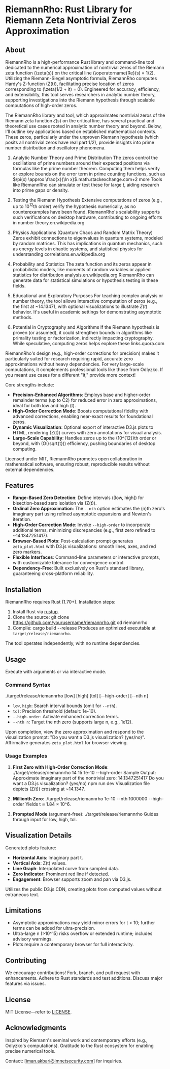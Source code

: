 # RiemannRho: Rust Library for Riemann Zeta Nontrivial Zeros Approximation

## About

RiemannRho is a high-performance Rust library and command-line tool dedicated to the numerical approximation of nontrivial zeros of the Riemann zeta function \(\zeta(s)\) on the critical line \(\operatorname{Re}(s) = 1/2\). Utilizing the Riemann-Siegel asymptotic formula, RiemannRho computes Hardy's Z-function \(Z(t)\), facilitating precise location of zeros corresponding to \(\zeta(1/2 + it) = 0\). Engineered for accuracy, efficiency, and extensibility, this tool serves researchers in analytic number theory, supporting investigations into the Riemann hypothesis through scalable computations of high-order zeros.

The RiemannRho library and tool, which approximates nontrivial zeros of the Riemann zeta function $\zeta(s)$ on the critical line, has several practical and theoretical use cases rooted in analytic number theory and beyond. Below, I'll outline key applications based on established mathematical contexts. These zeros, particularly under the unproven Riemann hypothesis (which posits all nontrivial zeros have real part 1/2), provide insights into prime number distribution and oscillatory phenomena.

1. Analytic Number Theory and Prime Distribution
The zeros control the oscillations of prime numbers around their expected positions via formulas like the prime number theorem. Computing them helps verify or explore bounds on the error term in prime counting functions, such as $\pi(x) \approx \frac{x}{\ln x}$.math.stackexchange.com+2 more Tools like RiemannRho can simulate or test these for large $t$, aiding research into prime gaps or density.

2. Testing the Riemann Hypothesis
Extensive computations of zeros (e.g., up to $10^{12}$th order) verify the hypothesis numerically, as no counterexamples have been found. RiemannRho's scalability supports such verifications on desktop hardware, contributing to ongoing efforts in number theory.en.wikipedia.org

3. Physics Applications (Quantum Chaos and Random Matrix Theory)
Zeros exhibit connections to eigenvalues in quantum systems, modeled by random matrices. This has implications in quantum mechanics, such as energy levels in chaotic systems, and statistical physics for understanding correlations.en.wikipedia.org

4. Probability and Statistics
The zeta function and its zeros appear in probabilistic models, like moments of random variables or applied statistics for distribution analysis.en.wikipedia.org RiemannRho can generate data for statistical simulations or hypothesis testing in these fields.

5. Educational and Exploratory Purposes
For teaching complex analysis or number theory, the tool allows interactive computation of zeros (e.g., the first at ~14.1347), with optional visualizations to illustrate $Z(t)$ behavior. It's useful in academic settings for demonstrating asymptotic methods.

6. Potential in Cryptography and Algorithms
If the Riemann hypothesis is proven (or assumed), it could strengthen bounds in algorithms like primality testing or factorization, indirectly impacting cryptography. While speculative, computing zeros helps explore these links.quora.com

RiemannRho's design (e.g., high-order corrections for precision) makes it particularly suited for research requiring rapid, accurate zero approximations without heavy dependencies. For very large-scale computations, it complements professional tools like those from Odlyzko. If you meant use cases for a different "it," provide more context!

Core strengths include:
- **Precision-Enhanced Algorithms**: Employs base and higher-order remainder terms (up to C2) for reduced error in zero approximations, ideal for both low and high \(t\).
- **High-Order Correction Mode**: Boosts computational fidelity with advanced corrections, enabling near-exact results for foundational zeros.
- **Dynamic Visualization**: Optional export of interactive D3.js plots to HTML, rendering \(Z(t)\) curves with zero annotations for visual analysis.
- **Large-Scale Capability**: Handles zeros up to the \(10^{12}\)th order or beyond, with \(O(\sqrt{t})\) efficiency, pushing boundaries of desktop computing.

Licensed under MIT, RiemannRho promotes open collaboration in mathematical software, ensuring robust, reproducible results without external dependencies.

## Features

- **Range-Based Zero Detection**: Define intervals \([low, high]\) for bisection-based zero isolation via \(Z(t)\).
- **Ordinal Zero Approximation**: The `--nth` option estimates the \(n\)th zero's imaginary part using refined asymptotic expansions and Newton's iteration.
- **High-Order Correction Mode**: Invoke `--high-order` to incorporate additional terms, minimizing discrepancies (e.g., first zero refined to ~14.1347251417).
- **Browser-Based Plots**: Post-calculation prompt generates `zeta_plot.html` with D3.js visualizations: smooth lines, axes, and red zero markers.
- **Flexible Interfaces**: Command-line parameters or interactive prompts, with customizable tolerance for convergence control.
- **Dependency-Free**: Built exclusively on Rust's standard library, guaranteeing cross-platform reliability.

## Installation

RiemannRho requires Rust (1.70+). Installation steps:

1. Install Rust via [rustup](https://rustup.rs/).
2. Clone the source:
git clone https://github.com/yourusername/riemannrho.git
cd riemannrho
3. Compile:
cargo build --release
Produces an optimized executable at `target/release/riemannrho`.

The tool operates independently, with no runtime dependencies.

## Usage

Execute with arguments or via interactive mode.

### Command Syntax
./target/release/riemannrho [low] [high] [tol] [--high-order] [--nth n]

- `low`, `high`: Search interval bounds (omit for `--nth`).
- `tol`: Precision threshold (default: 1e-10).
- `--high-order`: Activate enhanced correction terms.
- `--nth n`: Target the nth zero (supports large n, e.g., 1e12).

Upon completion, view the zero approximation and respond to the visualization prompt: "Do you want a D3.js visualization? (yes/no)". Affirmative generates `zeta_plot.html` for browser viewing.

### Usage Examples

1. **First Zero with High-Order Correction Mode**:
./target/release/riemannrho 14 15 1e-10 --high-order
Sample Output:
Approximate imaginary part of the nontrivial zero: 14.1347251417
Do you want a D3.js visualization? (yes/no)
npm run dev
Visualization file depicts \(Z(t)\) crossing at ~14.1347.

2. **Millionth Zero**:
./target/release/riemannrho 1e-10 --nth 1000000 --high-order
Yields t ≈ 1.84 × 10^6.

3. **Prompted Mode** (argument-free):
./target/release/riemannrho
Guides through input for low, high, tol.

## Visualization Details

Generated plots feature:
- **Horizontal Axis**: Imaginary part t.
- **Vertical Axis**: Z(t) values.
- **Line Graph**: Interpolated curve from sampled data.
- **Zero Indicator**: Prominent red line if detected.
- **Engagement**: Browser supports zoom and pan via D3.js.

Utilizes the public D3.js CDN, creating plots from computed values without extraneous text.

## Limitations

- Asymptotic approximations may yield minor errors for t < 10; further terms can be added for ultra-precision.
- Ultra-large n (>10^15) risks overflow or extended runtime; includes advisory warnings.
- Plots require a contemporary browser for full interactivity.

## Contributing

We encourage contributions! Fork, branch, and pull request with enhancements. Adhere to Rust standards and test additions. Discuss major features via issues.

## License

MIT License—refer to [LICENSE](LICENSE).

## Acknowledgments

Inspired by Riemann's seminal work and contemporary efforts (e.g., Odlyzko's computations). Gratitude to the Rust ecosystem for enabling precise numerical tools.

Contact: [iman.akbari@imnetsecurity.com] for inquiries.
